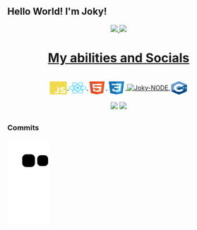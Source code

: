 
## Hello World! I'm Joky!


<div align="center">
  <a href="https://github.com/JokyOFC">
  <img height="150em" src="https://github-readme-stats.vercel.app/api?username=JokyOFC&show_icons=true&theme=rose_pine&include_all_commits=true&count_private=true"/>
  <img height="150em" src="https://github-readme-stats.vercel.app/api/top-langs/?username=JokyOFC&layout=compact&langs_count=7&theme=rose_pine"/>
</div>
 

<div align="center">
<h1>My abilities and Socials</h1>
  <div style="display: inline_block"><br>
   <img align="center" alt="Joky-Js" height="30" width="40" src="https://raw.githubusercontent.com/devicons/devicon/master/icons/javascript/javascript-plain.svg">
   <img align="center" alt="Joky-React" height="30" width="40" src="https://raw.githubusercontent.com/devicons/devicon/master/icons/react/react-original.svg">
   <img align="center" alt="Joky-HTML" height="30" width="40" src="https://raw.githubusercontent.com/devicons/devicon/master/icons/html5/html5-original.svg">
   <img align="center" alt="Joky-CSS" height="30" width="40" src="https://raw.githubusercontent.com/devicons/devicon/master/icons/css3/css3-original.svg">
   <img align="center" alt="Joky-NODE" height="30" width="40" src="https://cdn.jsdelivr.net/gh/devicons/devicon/icons/nodejs/nodejs-original.svg" />
    <img align="center" alt="Joky-CPP" height="30" width="40" src="https://raw.githubusercontent.com/devicons/devicon/master/icons/cplusplus/cplusplus-original.svg" />
  </div>
    <br />
  <div>
    <a href="" target="_blank"><img src="https://img.shields.io/badge/-Instagram-%23E4405F?style=for-the-badge&logo=instagram&logoColor=white" target="_blank"></a>
    <a href="https://www.linkedin.com/in/jokytheguy/" target="_blank"><img src="https://img.shields.io/badge/-LinkedIn-%230077B5?style=for-the-badge&logo=linkedin&logoColor=white" target="_blank"></a> 
  </div>
</div> 

  
  
  ##
### Commits
![Snake animation](https://github.com/JokyOFC/JokyOFC/blob/output/github-contribution-grid-snake.svg)

<!--
**JokyOFC/JokyOFC** is a ✨ _special_ ✨ repository because its `README.md` (this file) appears on your GitHub profile.

Here are some ideas to get you started:

- 🔭 I’m currently working on ...
- 🌱 I’m currently learning ...
- 👯 I’m looking to collaborate on ...
- 🤔 I’m looking for help with ...
- 💬 Ask me about ...
- 📫 How to reach me: ...
- 😄 Pronouns: ...
- ⚡ Fun fact: ...
-->
